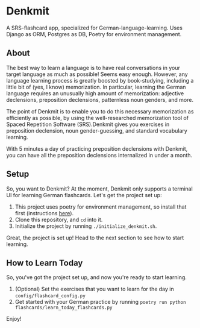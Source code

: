 # Denkmit
A SRS-flashcard app, specialized for German-language-learning. Uses Django as ORM, Postgres as DB, Poetry for environment management.


## About
The best way to learn a language is to have real conversations in your target language as much as possible! Seems easy enough. However, any language learning process is greatly boosted by book-studying, including a little bit of (yes, I know) memorization. In particular, learning the German language requires an unusually high amount of memorization: adjective declensions, preposition declensions, patternless noun genders, and more.

The point of Denkmit is to enable you to do this necessary memorization as efficiently as possible, by using the well-researched memorization tool of Spaced Repetition Software (SRS).Denkmit gives you exercises in preposition declension, noun gender-guessing, and standard vocabulary learning.

With 5 minutes a day of practicing preposition declensions with Denkmit, you can have all the preposition declensions internalized in under a month.


## Setup
So, you want to Denkmit? At the moment, Denkmit only supports a terminal UI for learning German flashcards. Let's get the project set up:
1. This project uses poetry for environment management, so install that first (instructions [here](https://python-poetry.org/docs/#osx--linux--bashonwindows-install-instructions)).
2. Clone this repository, and `cd` into it.
3. Initialize the project by running `./initialize_denkmit.sh`.

Great, the project is set up! Head to the next section to see how to start learning.


## How to Learn Today
So, you've got the project set up, and now you're ready to start learning.
1. (Optional) Set the exercises that you want to learn for the day in `config/flashcard_config.py`
1. Get started with your German practice by running `poetry run python flashcards/learn_today_flashcards.py`

Enjoy!

